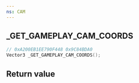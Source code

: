 ```yaml
---
ns: CAM
---
```

## _GET_GAMEPLAY_CAM_COORDS

```c
// 0xA200EB1EE790F448 0x9C84BDA0
Vector3 _GET_GAMEPLAY_CAM_COORDS();
```


## Return value
